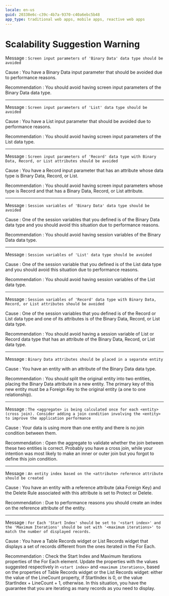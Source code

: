 ```yaml
---
locale: en-us
guid: 20338e6c-c39c-4b7a-9370-c40a6ebc5b48
app_type: traditional web apps, mobile apps, reactive web apps
---
```


# Scalability Suggestion Warning

Message
:   `Screen input parameters of 'Binary Data' data type should be avoided`

Cause
:   You have a Binary Data input parameter that should be avoided due to performance reasons.

Recommendation
:   You should avoid having screen input parameters of the Binary Data data type.

---

Message
:   `Screen input parameters of 'List' data type should be avoided`

Cause
:   You have a List input parameter that should be avoided due to performance reasons.

Recommendation
:   You should avoid having screen input parameters of the List data type.

---

Message
:   `Screen input parameters of 'Record' data type with Binary Data, Record, or List attributes should be avoided`

Cause
:   You have a Record input parameter that has an attribute whose data type is Binary Data, Record, or List.

Recommendation
:   You should avoid having screen input parameters whose type is Record and that has a Binary Data, Record, or List attribute.

---

Message
:   `Session variables of 'Binary Data' data type should be avoided`

Cause
:   One of the session variables that you defined is of the Binary Data data type and you should avoid this situation due to performance reasons.

Recommendation
:   You should avoid having session variables of the Binary Data data type.

---

Message
:   `Session variables of 'List' data type should be avoided`

Cause
:   One of the session variable that you defined is of the List data type and you should avoid this situation due to performance reasons.

Recommendation
:   You should avoid having session variables of the List data type.

---

Message
:   `Session variables of 'Record' data type with Binary Data, Record, or List attributes should be avoided`

Cause
:   One of the session variables that you defined is of the Record or List data type and one of its attributes is of the Binary Data, Record, or List data type.

Recommendation
:   You should avoid having a session variable of List or Record data type that has an attribute of the Binary Data, Record, or List data type.

---

Message
:   `Binary Data attributes should be placed in a separate entity`

Cause
:   You have an entity with an attribute of the Binary Data data type.

Recommendation
:   You should split the original entity into two entities, placing the Binary Data attribute in a new entity. The primary key of this new entity must be a Foreign Key to the original entity (a one to one relationship).

---

Message
:   `The <aggregate> is being calculated once for each <entity> (cross join). Consider adding a join condition involving the <entity> to improve the application performance`

Cause
:   Your data is using more than one entity and there is no join condition between them.

Recommendation
:   Open the aggregate to validate whether the join between these two entities is correct. Probably you have a cross join, while your intention was most likely to make an inner or outer join but you forgot to define this join condition.

---

Message
:   `An entity index based on the <attribute> reference attribute should be created`

Cause
:   You have an entity with a reference attribute (aka Foreign Key) and the Delete Rule associated with this attribute is set to Protect or Delete.

Recommendation
:   Due to performance reasons you should create an index on the reference attribute of the entity.

---

Message
:   `For Each 'Start Index' should be set to '<start index>' and the 'Maximum Iterations' should be set with '<maximum iterations>' to match the number of displayed records.`

Cause
:   You have a Table Records widget or List Records widget that displays a set of records different from the ones iterated in the For Each.

Recommendation
:   Check the Start Index and Maximum Iterations properties of the For Each element. Update the properties with the values suggested respectively in `<start index>` and `<maximum iterations>`, based on the properties of Table Records widget or the List Records widget: either the value of the LineCount property, if StartIndex is 0, or the value StartIndex + LineCount + 1, otherwise. In this situation, you have the guarantee that you are iterating as many records as you need to display. 
